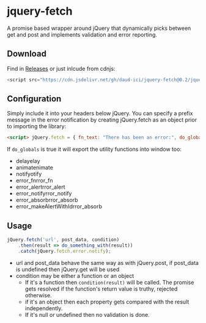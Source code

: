 # jquery-fetch
A promise based wrapper around jQuery that dynamically picks between get and post and implements validation and error reporting.

## Download
Find in [Releases](https://github.com/DAud-IcI/jquery-fetch/releases) or just inlcude from cdnjs:
```javascript
<script src="https://cdn.jsdelivr.net/gh/daud-ici/jquery-fetch@0.2/jquery-fetch.min.js"></script>
```


## Configuration
Simply include it into your headers below jQuery.
You can specify a prefix message in the error notification by creating jQuery.fetch as an object prior to importing the library:
```html
<script> jQuery.fetch = { fn_text: "There has been an error:", do_globals: true }; </script>
```
If `do_globals` is true it will export the utility functions into window too:
* delayelay
* animatenimate
* notifyotify
* error_fnrror_fn
* error_alertrror_alert
* error_notifyrror_notify
* error_absorbrror_absorb
* error_makeAlertWithIdrror_absorb

## Usage
```javascript
jQuery.fetch('url', post_data, condition)
    .then(result => do_something_with(result))
    .catch(jQuery.fetch.error.notify);
```

* url and post_data behave the same way as with jQuery.post, if post_data is undefined then jQuery.get will be used
* condition may be either a function or an object
  - If it's a function then `condition(result)` will be called. The promise gets resolved if the function's return value is truthy, rejected otherwise.
  - if it's an object then each property gets compared with the result independently.
  - If it's null or undefined then no validation is done.
